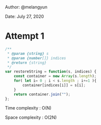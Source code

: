 Author: @melangyun

Date: July 27, 2020

# Attempt 1


```js
/**
 * @param {string} s
 * @param {number[]} indices
 * @return {string}
 */
var restoreString = function(s, indices) {
    const container = new Array(s.length);
    for( let i= 0 ; i < s.length ; i+=1 ){
        container[indices[i]] = s[i];
    }
    return container.join("");
};
```

Time complexity : O(N)

Space complexity : O(2N)